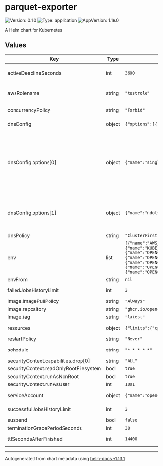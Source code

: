 # parquet-exporter

![Version: 0.1.0](https://img.shields.io/badge/Version-0.1.0-informational?style=flat-square) ![Type: application](https://img.shields.io/badge/Type-application-informational?style=flat-square) ![AppVersion: 1.16.0](https://img.shields.io/badge/AppVersion-1.16.0-informational?style=flat-square)

A Helm chart for Kubernetes

## Values

| Key | Type | Default | Description |
|-----|------|---------|-------------|
| activeDeadlineSeconds | int | `3600` | Keep job runnig (from start time) for [activeDeadlineSeconds]   |
| awsRolename | string | `"testrole"` | AWS IAM role to use when writing to the S3 Bucket.  |
| concurrencyPolicy | string | `"Forbid"` | Do not allow multiple runs |
| dnsConfig | object | `{"options":[{"name":"single-request-reopen"},{"name":"ndots","value":"2"}]}` | Specific DNS parameters of the pod |
| dnsConfig.options[0] | object | `{"name":"single-request-reopen"}` | Turning this option on [...] so that if two requests from the same port are not handled correctly it will close the socket and open a new one before sending the second request. See also "[single-request-reopen](https://man7.org/linux/man-pages/man5/resolv.conf.5.html)" |
| dnsConfig.options[1] | object | `{"name":"ndots","value":"2"}` | Sets a threshold for the number of dots which must appear in a name [...] before an initial absolute query will be made. . See also "[ndots](https://man7.org/linux/man-pages/man5/resolv.conf.5.html)"  |
| dnsPolicy | string | `"ClusterFirst"` | A pod's [DNS polics](https://kubernetes.io/docs/concepts/services-networking/dns-pod-service/#pod-s-dns-policy)  |
| env | list | `[{"name":"AWS_REGION","value":"us-west-2"},{"name":"KUBE_CLUSTER","value":"YOUR_CLUSTER_NAME_CHANGE_ME"},{"name":"OPENCOST_PARQUET_FILE_KEY_PREFIX","value":"cluster=$(KUBE_CLUSTER)"},{"name":"OPENCOST_PARQUET_S3_BUCKET","value":"YOUR_S3_BUCKET_NAME_CHANGE_ME"},{"name":"OPENCOST_PARQUET_S3_REGION","value":"YOUR_S3_BUCKET_REGION_NAME_CHANGE_ME"},{"name":"OPENCOST_PARQUET_SVC_HOSTNAME","value":"opencost.opencost.svc.cluster.local."},{"name":"OPENCOST_PARQUET_SVC_PORT","value":"9003"}]` | List of env vars |
| envFrom | string | `nil` |  |
| failedJobsHistoryLimit | int | `3` | Keep up to three failed jobs |
| image.imagePullPolicy | string | `"Always"` |  |
| image.repository | string | `"ghcr.io/opencost/opencost-parquet-exporter"` |  |
| image.tag | string | `"latest"` |  |
| resources | object | `{"limits":{"cpu":2,"memory":"5Gi"},"requests":{"cpu":1,"memory":"1Gi"}}` | Compute resources required |
| restartPolicy | string | `"Never"` |  |
| schedule | string | `"* * * * *"` | Schedule on which to run the cron job |
| securityContext.capabilities.drop[0] | string | `"ALL"` |  |
| securityContext.readOnlyRootFilesystem | bool | `true` |  |
| securityContext.runAsNonRoot | bool | `true` |  |
| securityContext.runAsUser | int | `1001` |  |
| serviceAccount | object | `{"name":"opencost"}` | ServiceAccount use to run this pod |
| successfulJobsHistoryLimit | int | `3` | Keep up to three successful jobs |
| suspend | bool | `false` |  |
| terminationGracePeriodSeconds | int | `30` |  |
| ttlSecondsAfterFinished | int | `14400` | Limit the lifetime of the execution |

----------------------------------------------
Autogenerated from chart metadata using [helm-docs v1.13.1](https://github.com/norwoodj/helm-docs/releases/v1.13.1)
